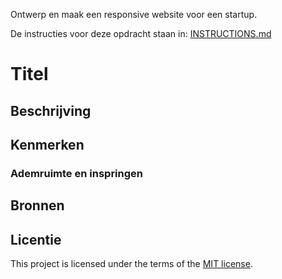 Ontwerp en maak een responsive website voor een startup.

De instructies voor deze opdracht staan in: [INSTRUCTIONS.md](https://github.com/fdnd-task/the-startup-responsive-interactieve-website/blob/main/docs/INSTRUCTIONS.md)

# Titel
<!-- Geef je project een titel en schrijf in één zin wat het is -->

## Beschrijving
<!-- In de Beschrijving staat hoe je project er uit ziet, hoe het werkt en wat je er mee kan. -->
<!-- Voeg een mooie poster visual toe 📸 -->
<!-- Voeg een link toe naar Github Pages 🌐-->

## Kenmerken
### Ademruimte en inspringen

## Bronnen

## Licentie

This project is licensed under the terms of the [MIT license](./LICENSE).



